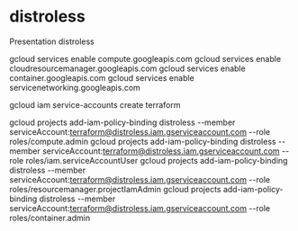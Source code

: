# distroless
Presentation distroless

gcloud services enable compute.googleapis.com
gcloud services enable cloudresourcemanager.googleapis.com
gcloud services enable container.googleapis.com
gcloud services enable servicenetworking.googleapis.com

gcloud iam service-accounts create terraform

gcloud projects add-iam-policy-binding distroless --member serviceAccount:terraform@distroless.iam.gserviceaccount.com --role roles/compute.admin
gcloud projects add-iam-policy-binding distroless --member serviceAccount:terraform@distroless.iam.gserviceaccount.com --role roles/iam.serviceAccountUser
gcloud projects add-iam-policy-binding distroless --member serviceAccount:terraform@distroless.iam.gserviceaccount.com --role roles/resourcemanager.projectIamAdmin
gcloud projects add-iam-policy-binding distroless --member serviceAccount:terraform@distroless.iam.gserviceaccount.com --role roles/container.admin


